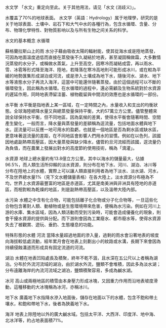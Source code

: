 水文学
「水文」重定向至此。关于其他用法，请见「水文 (消歧义)」。

水覆盖了70%的地球表面。
水文学（英語：Hydrology）属于地理學，研究的是关于地球表面、土壤中、岩石下和大气中水的各種行為，包含水循環、含量、分布、物理化學特性、對物質影响以及与所有生物之间关系的科学。

水文的基本概念
水循環

蘇格蘭拉斯山上的雨
水分子藉由吸收太陽的輻射能，使其從海水或是陸地蒸發，可因為地面溫度過低而直接在蒸發後不久凝結於地表，甚至凝固稱做霜，大多數情況蒸發的水分子，或稱做水蒸氣，上升至高空，因寒冷而凝結成雲，再以雨水、雪、冰雹等形式降至海洋、陸地，若降落在寒冷高地則可能形成冰川，或在較為平緩的地勢匯集形成湖泊或河流，或是滲入土壤成為地下水，隨後河水、湖水、地下水等液態水分子再流入海洋，這當中可能還伴隨著蒸發。由於這個過程可以不斷的循環發生，因此稱為水循環。在水循環的過程中，還必需顧及生物系統對於水資源的遲延作用，同時地表滯留洼蓄、植物截留與中間流的效應也是水循環的一部份。

水平衡
水平衡是指地表上某一區域，在一定時間之內，水量收入和支出的均衡狀態。全球海陸總降水量又與總蒸發量保持平衡，大約57萬立方公里。儘管整體來說全球保持水平衡，但不同地區，因為氣候的差異，使得水平衡會隨著時間、空間產生變化，一般而言，降水量與蒸發量的差額稱為逕流量，包括地面水體與地下水。逕流量可以反應一地可用水的盈虧，也就是一個地區是否為剩水區或缺水區，更意味著逕流量的差距，在不同地區會影響人們用水的習慣。例如在以色列，該國因地處副熱帶高壓區，因大量蒸發與缺少降水，儘管約旦河流經而該國，逕流量仍為負值，而在農業上發展出對水的高度節約使用技術，稱為「滴灌」。

水資源
地球上總水量約有13.8億立方公里。其中以海水的儲量最大，佔據96.5%，而人類生活所仰賴的淡水資源，則分布在地下水、河川、湖泊、冰川等分布在陸地上的水體，實際上可以讓人類直接利用者為地下淡水、淡水湖、河水，不及世界總水量1%（見下文水體儲量表格）在各大陸上，淡水資源分布極為不均，世界上水資源最豐富的地區是赤道區，尤其是南美洲與非洲具有陸地的赤道區，而相對較為乾燥的地區，則是副熱帶高壓區，以及溫帶大陸內部。

水污染
水體之中含有化合物，可能包括離子化合物或分子化合物等，一旦這些化合物包含著對人類、動植物或是生態環境帶來危害，便稱為水污染。例如在河川上游的水庫、集水區域，因為人類活動而受到污染時，可能會造成優養化的現象，則會干擾水資源的提供與分配。而下游則會因為工業廢水、都市廢水等，使得水資源失去了被觀賞、遊玩、垂釣、生態棲息的功能。

特殊形態的水體
河流
當降水量超過地面的滲入量，過剩的雨水會沿著地表的坡度向海拔較低處流動，經年累月會在地表上刻劃出小的紋路或水溝，長期下來會因為持續侵蝕溝道而形成具有固定流道的河流。

湖泊
水體在地表凹陷處長及積聚，終年不乾不涸，且水深在五公尺以上者稱為湖泊。分布於外流河流域的湖泊，由於湖水外流，鹽類不會堆積，因此多為淡水湖；分布遠離海岸的內流河流域之湖泊，鹽類積聚容易，多成為鹹水湖。

冰河
高山或兩極地區的積雪由本身壓力形成冰塊，又因重力作用而沿地表坡度滑動，這種移動的大冰塊稱為冰河，亦稱冰川。

地下水
廣義地下水指降水滲入地面後，儲存在地面以下的水體，包含不飽和帶土壤水，和飽和帶地下水，後者為狹義地下水。

海洋
地表上除陸地以外的廣大鹹水域。包括太平洋、大西洋、印度洋、地中海、北冰洋等，約占地表面積71%。